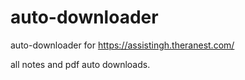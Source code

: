 # auto-downloader
 auto-downloader
for https://assistingh.theranest.com/

all notes and pdf auto downloads.
